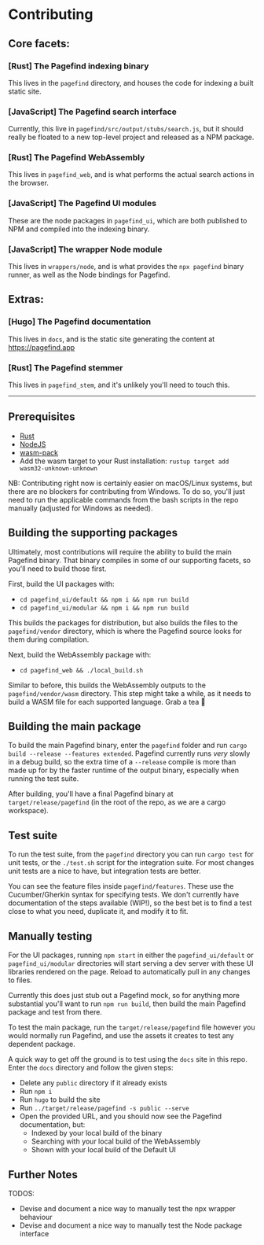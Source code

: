 # Contributing

## Core facets:

### [Rust] The Pagefind indexing binary
This lives in the `pagefind` directory, and houses the code for indexing a built static site.

### [JavaScript] The Pagefind search interface
Currently, this live in `pagefind/src/output/stubs/search.js`, but it should really be floated to a new top-level project
and released as a NPM package.

### [Rust] The Pagefind WebAssembly 
This lives in `pagefind_web`, and is what performs the actual search actions in the browser.

### [JavaScript] The Pagefind UI modules
These are the node packages in `pagefind_ui`, which are both published to NPM and compiled into the indexing binary.

### [JavaScript] The wrapper Node module
This lives in `wrappers/node`, and is what provides the `npx pagefind` binary runner, as well as the Node bindings for Pagefind.

## Extras:

### [Hugo] The Pagefind documentation
This lives in `docs`, and is the static site generating the content at https://pagefind.app

### [Rust] The Pagefind stemmer
This lives in `pagefind_stem`, and it's unlikely you'll need to touch this.

***

## Prerequisites

- [Rust](https://www.rust-lang.org/tools/install)
- [NodeJS](https://nodejs.org/en/download)
- [wasm-pack](https://rustwasm.github.io/wasm-pack/installer/)
- Add the wasm target to your Rust installation: `rustup target add wasm32-unknown-unknown`

NB: Contributing right now is certainly easier on macOS/Linux systems, but there are no blockers for contributing from Windows.
To do so, you'll just need to run the applicable commands from the bash scripts in the repo manually (adjusted for Windows as needed).

## Building the supporting packages

Ultimately, most contributions will require the ability to build the main Pagefind binary.
That binary compiles in some of our supporting facets, so you'll need to build those first.

First, build the UI packages with:
- `cd pagefind_ui/default && npm i && npm run build`
- `cd pagefind_ui/modular && npm i && npm run build`

This builds the packages for distribution, but also builds the files to the `pagefind/vendor` directory,
which is where the Pagefind source looks for them during compilation.

Next, build the WebAssembly package with:
- `cd pagefind_web && ./local_build.sh`

Similar to before, this builds the WebAssembly outputs to the `pagefind/vendor/wasm` directory.
This step might take a while, as it needs to build a WASM file for each supported language. Grab a tea 🙂

## Building the main package

To build the main Pagefind binary, enter the `pagefind` folder and run `cargo build --release --features extended`. 
Pagefind currently runs _very_ slowly in a debug build, so the extra time of a `--release` compile is more than made up
for by the faster runtime of the output binary, especially when running the test suite.

After building, you'll have a final Pagefind binary at `target/release/pagefind` (in the root of the repo, as we are a cargo workspace).

## Test suite

To run the test suite, from the `pagefind` directory you can run `cargo test` for unit tests, 
or the `./test.sh` script for the integration suite. For most changes unit tests are a nice to have, but integration tests are better. 

You can see the feature files inside `pagefind/features`. These use the Cucumber/Gherkin syntax for specifying tests.
We don't currently have documentation of the steps available (WIP!), so the best bet is to find a test close to what you need,
duplicate it, and modify it to fit.

## Manually testing

For the UI packages, running `npm start` in either the `pagefind_ui/default` or `pagefind_ui/modular` directories will 
start serving a dev server with these UI libraries rendered on the page. Reload to automatically pull in any changes to files.

Currently this does just stub out a Pagefind mock, so for anything more substantial you'll want to run `npm run build`, then build
the main Pagefind package and test from there.

To test the main package, run the `target/release/pagefind` file however you would normally run Pagefind, and use the assets it creates
to test any dependent package. 

A quick way to get off the ground is to test using the `docs` site in this repo. Enter the `docs` directory and follow the given steps:

- Delete any `public` directory if it already exists
- Run `npm i`
- Run `hugo` to build the site
- Run `../target/release/pagefind -s public --serve`
- Open the provided URL, and you should now see the Pagefind documentation, but:
  - Indexed by your local build of the binary
  - Searching with your local build of the WebAssembly
  - Shown with your local build of the Default UI

## Further Notes

TODOS:
- Devise and document a nice way to manually test the npx wrapper behaviour
- Devise and document a nice way to manually test the Node package interface 